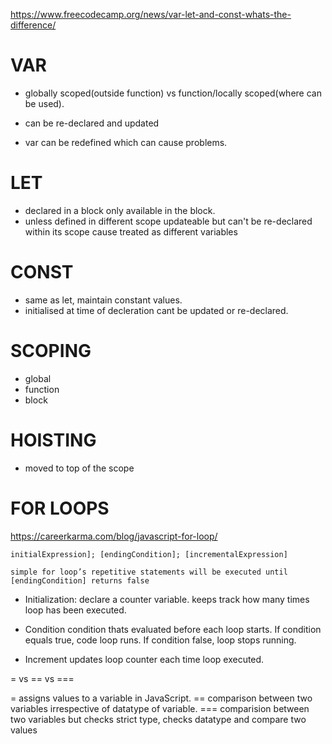 https://www.freecodecamp.org/news/var-let-and-const-whats-the-difference/

# VAR
 * globally scoped(outside function) vs function/locally scoped(where can be used).

 * can be re-declared and updated
 * var can be redefined which can cause problems.

# LET
* declared in a block only available in the block.
* unless defined in different scope updateable but can't be re-declared within its scope cause treated as different variables

# CONST
* same as let, maintain constant values.
* initialised at time of decleration cant be updated or re-declared.

# SCOPING
  * global
  * function 
  * block

# HOISTING
  * moved to top of the scope

# FOR LOOPS
https://careerkarma.com/blog/javascript-for-loop/

```
initialExpression]; [endingCondition]; [incrementalExpression]

simple for loop’s repetitive statements will be executed until [endingCondition] returns false
```
* Initialization: declare a counter variable. keeps track how many times loop has been executed.

* Condition condition thats evaluated before each loop starts. If condition equals true, code loop runs. If condition false, loop stops running.

* Increment updates loop counter each time loop executed.


= vs == vs === 

= assigns values to a variable in JavaScript. 
== comparison between two variables irrespective of datatype of variable. 
=== comparision between two variables but checks strict type, checks datatype and compare two values

